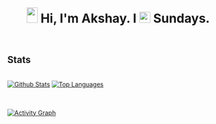 <h1 align="center"><img width="25px" height="35px" src="https://user-images.githubusercontent.com/30142553/128421059-a7e10663-e2d3-4032-995d-c3cf3799bbab.gif"> Hi, I'm Akshay. I <img width="25px" height="25px" src="https://user-images.githubusercontent.com/30142553/128421216-7fdd16fb-7730-4297-ada2-62f3102d2e42.gif"> Sundays.</h1>

<br/>

## Stats

  <br/>
    <a href="https://github.com/BhardwajAkshay/github-readme-stats"><img alt="Github Stats" src="https://github-readme-stats.vercel.app/api?username=BhardwajAkshay&&show_icons=true&title_color=ffffff&icon_color=bb2acf&text_color=daf7dc&bg_color=151515" /></a>
    <a href="https://github.com/BhardwajAkshay/github-readme-stats"><img alt="Top Languages" src="https://github-readme-stats.vercel.app/api/top-langs/?username=BhardwajAkshay&langs_count=8&count_private=true&layout=compact&theme=react&hide_border=true&bg_color=151515&title_color=ffffff" /></a>
  <br/>

<br/>
<br/>

<a href="https://github.com/BhardwajAkshay/github-readme-activity-graph"><img alt="Activity Graph" src="https://activity-graph.herokuapp.com/graph?username=BhardwajAkshay&bg_color=151515&color=ffffff&line=ffffff&point=FFFFFF&hide_border=true" /></a>

<br/>
<br/>
